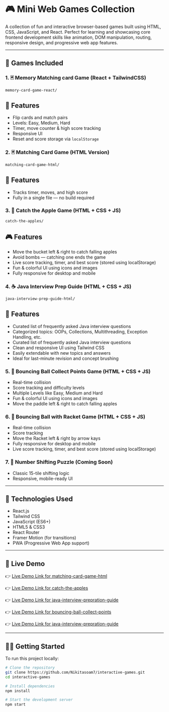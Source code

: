 # 🎮 Mini Web Games Collection

A collection of fun and interactive browser-based games built using HTML, CSS, JavaScript, and React. Perfect for learning and showcasing core frontend development skills like animation, DOM manipulation, routing, responsive design, and progressive web app features.

---

## 🧩 Games Included

### 1. 🃏 Memory Matching card Game (React + TailwindCSS)
`memory-card-game-react/`

## 🚀 Features
- Flip cards and match pairs
- Levels: Easy, Medium, Hard
- Timer, move counter & high score tracking
- Responsive UI
- Reset and score storage via `localStorage`

### 2. 🃏 Matching Card Game (HTML Version)
`matching-card-game-html/`
## 🚀 Features
- Tracks timer, moves, and high score
- Fully in a single file — no build required

### 3. 🍎 Catch the Apple Game (HTML + CSS + JS)
`catch-the-apples/`

## 🎮 Features
- Move the bucket left & right to catch falling apples
- Avoid bombs — catching one ends the game
- Live score tracking, timer, and best score (stored using localStorage)
- Fun & colorful UI using icons and images
- Fully responsive for desktop and mobile

### 4. ☕ Java Interview Prep Guide (HTML + CSS + JS)
`java-interview-prep-guide-html/`

## 📘 Features
- Curated list of frequently asked Java interview questions
- Categorized topics: OOPs, Collections, Multithreading, Exception Handling, etc.
- Curated list of frequently asked Java interview questions
- Clean and responsive UI using Tailwind CSS
- Easily extendable with new topics and answers
- Ideal for last-minute revision and concept brushing

### 5. 🥎 Bouncing Ball Collect Points Game (HTML + CSS + JS)
- Real-time collision
- Score tracking and difficulty levels
- Multiple Levels like Easy, Medium and Hard
- Fun & colorful UI using icons and images
- Move the paddle left & right to catch falling apples

### 6. 🎾 Bouncing Ball with Racket Game (HTML + CSS + JS)
- Real-time collision
- Score tracking
- Move the Racket left & right by arrow kays
- Fully responsive for desktop and mobile
- Live score tracking, timer, and best score (stored using localStorage)

### 7. 🔢 Number Shifting Puzzle (Coming Soon)
- Classic 15-tile shifting logic
- Responsive, mobile-ready UI

---

## 🚀 Technologies Used

- React.js
- Tailwind CSS
- JavaScript (ES6+)
- HTML5 & CSS3
- React Router
- Framer Motion (for transitions)
- PWA (Progressive Web App support)

---

## 📲 Live Demo

👉 [Live Demo Link for matching-card-game-html](https://nikitasoam7.github.io/interactive-games/matching-card-game/matching-card-game-html/)

👉 [Live Demo Link for catch-the-apples](https://nikitasoam7.github.io/interactive-games/catch-the-apples/)

👉 [Live Demo Link for java-interview-prepration-guide](https://nikitasoam7.github.io/interactive-games/java-interview-prepration-guide/java-interview-prep-guide-html/)

👉 [Live Demo Link for bouncing-ball-collect-points](https://nikitasoam7.github.io/interactive-games/bouncing-ball-game/bouncing-ball-collect-points/)

👉 [Live Demo Link for java-interview-prepration-guide](https://nikitasoam7.github.io/interactive-games/bouncing-ball-game/bouncing-ball-racket-game/)

---

## 🧑‍💻 Getting Started

To run this project locally:

```bash
# Clone the repository
git clone https://github.com/Nikitasoam7/interactive-games.git
cd interactive-games

# Install dependencies
npm install

# Start the development server
npm start
